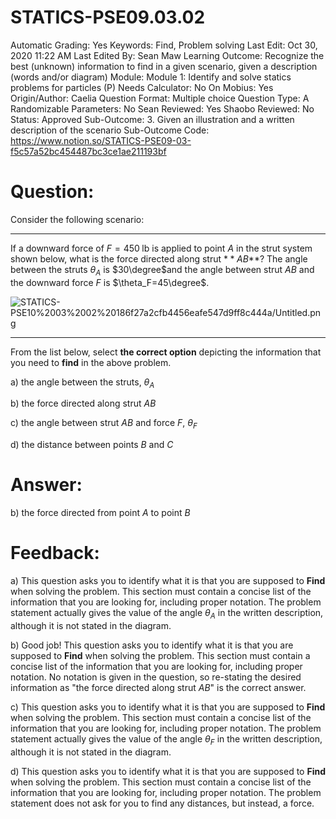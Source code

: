 # STATICS-PSE09.03.02

Automatic Grading: Yes
Keywords: Find, Problem solving
Last Edit: Oct 30, 2020 11:22 AM
Last Edited By: Sean Maw
Learning Outcome: Recognize the best (unknown) information to find in a given scenario, given a description (words and/or diagram)
Module: Module 1: Identify and solve statics problems for particles (P)
Needs Calculator: No
On Mobius: Yes
Origin/Author: Caelia
Question Format: Multiple choice
Question Type: A
Randomizable Parameters: No
Sean Reviewed: Yes
Shaobo Reviewed: No
Status: Approved
Sub-Outcome: 3. Given an illustration and a written description of the scenario
Sub-Outcome Code: https://www.notion.so/STATICS-PSE09-03-f5c57a52bc454487bc3ce1ae211193bf

# Question:

Consider the following scenario:

---

If a downward force of $F=450\;\mathrm{lb}$ is applied to point $A$ in the strut system shown below, what is the force directed along strut $**A$$B$**?  The angle between the struts $\theta_A$ is $30\degree$and the angle between strut $AB$ and the downward force $F$ is $\theta_F=45\degree$.

![STATICS-PSE10%2003%2002%20186f27a2cfb4456eafe547d9ff8c444a/Untitled.png](STATICS-PSE10%2003%2002%20186f27a2cfb4456eafe547d9ff8c444a/Untitled.png)

---

From the list below, select **the correct option** depicting the information that you need to **find** in the above problem.  

a) the angle between the struts, $\theta_A$

b) the force directed along strut $A$$B$

c) the angle between strut $AB$ and force $F$, $\theta_F$

d) the distance between points $B$ and $C$

# Answer:

b) the force directed from point $A$ to point $B$

# Feedback:

a) This question asks you to identify what it is that you are supposed to **Find** when solving the problem. This section must contain a concise list of the information that you are looking for, including proper notation. The problem statement actually gives the value of the angle $\theta_A$ in the written description, although it is not stated in the diagram. 

b) Good job! This question asks you to identify what it is that you are supposed to **Find** when solving the problem. This section must contain a concise list of the information that you are looking for, including proper notation. No notation is given in the question, so re-stating the desired information as "the force directed along strut $A$$B$" is the correct answer. 

c) This question asks you to identify what it is that you are supposed to **Find** when solving the problem. This section must contain a concise list of the information that you are looking for, including proper notation. The problem statement actually gives the value of the angle $\theta_F$ in the written description, although it is not stated in the diagram. 

d) This question asks you to identify what it is that you are supposed to **Find** when solving the problem. This section must contain a concise list of the information that you are looking for, including proper notation. The problem statement does not ask for you to find any distances, but instead, a force.